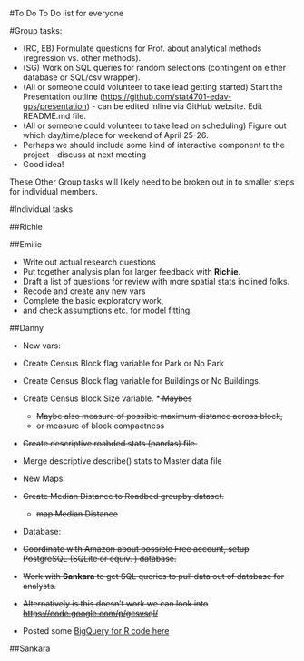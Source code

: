 #To Do
To Do list for everyone

#Group tasks:
* (RC, EB) Formulate questions for Prof. about analytical methods (regression vs. other methods).
* (SG) Work on SQL queries for random selections (contingent on either database or SQL/csv wrapper). 
* (All or someone could volunteer to take lead getting started) Start the Presentation outline (https://github.com/stat4701-edav-gps/presentation) - can be edited inline via GitHub website. Edit README.md file.  
* (All or someone could volunteer to take lead on scheduling) Figure out which day/time/place for weekend of April 25-26. 
* Perhaps we should include some kind of interactive component to the project - discuss at next meeting
 * Good idea!

These Other Group tasks will likely need to be broken out in to smaller steps for individual members. 

#Individual tasks

##Richie

##Emilie
* Write out actual research questions 
* Put together analysis plan for larger feedback with **Richie**.
* Draft a list of questions for review with more spatial stats inclined folks.
* Recode and create any new vars
* Complete the basic exploratory work,
* and check assumptions etc. for model fitting.

##Danny
* New vars:
 * Create Census Block flag variable for Park or No Park 
 * Create Census Block flag variable for Buildings or No Buildings.
 * Create Census Block Size variable. 
  *<s> Maybes 
   * Maybe also measure of possible maximum distance across block, 
   * or measure of block compactness</s>
 * <s>Create descriptive roabded stats (pandas) file.</s>
 * Merge descriptive describe() stats to Master data file 

* New Maps:
 * <s>Create Median Distance to Roadbed groupby dataset.</s>
   * <s>map Median Distance</s>

* Database:
 * <s>Coordinate with Amazon about possible Free account, setup PostgreSQL (SQLite or equiv. ) database.</s>
 * <s>Work with **Sankara** to get SQL queries to pull data out of database for analysts.</s> 
 * <s>Alternatively is this doesn’t work we can look into https://code.google.com/p/gcsvsql/</s>
 * Posted some [BigQuery for R code here](https://github.com/stat4701-edav-gps/bigrquery/blob/master/BigQuery.R)
 
##Sankara
